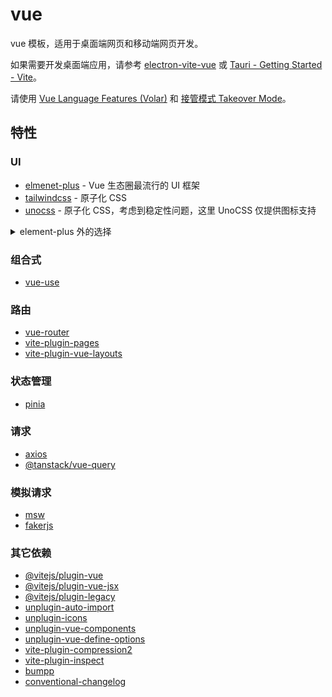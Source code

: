 # vue

vue 模板，适用于桌面端网页和移动端网页开发。

如果需要开发桌面端应用，请参考 [electron-vite-vue](https://github.com/electron-vite/electron-vite-vue) 或 [Tauri - Getting Started - Vite](https://tauri.app/v1/guides/getting-started/setup/vite/)。

请使用 [Vue Language Features (Volar)](https://github.com/vuejs/language-tools) 和 [接管模式 Takeover Mode](https://cn.vuejs.org/guide/typescript/overview.html#volar-takeover-mode)。

## 特性

### UI

- [elmenet-plus](https://element-plus.org) - Vue 生态圈最流行的 UI 框架
- [tailwindcss](https://tailwindcss.com) - 原子化 CSS
- [unocss](https://github.com/unocss/unocss) - 原子化 CSS，考虑到稳定性问题，这里 UnoCSS 仅提供图标支持

<details>
  <summary> element-plus 外的选择 </summary>

- [naive-ui](https://www.naiveui.com/)
- [vant](https://vant-ui.github.io/vant/)
- [nut-ui](https://nutui.jd.com/)

</details>

### 组合式

- [vue-use](https://vueuse.org/)

### 路由

- [vue-router](https://router.vuejs.org/)
- [vite-plugin-pages](https://github.com/hannoeru/vite-plugin-pages)
- [vite-plugin-vue-layouts](https://github.com/JohnCampionJr/vite-plugin-vue-layouts)

### 状态管理

- [pinia](https://pinia.vuejs.org/)

### 请求

- [axios](https://github.com/axios/axios)
- [@tanstack/vue-query](https://tanstack.com/query)

### 模拟请求

- [msw](https://mswjs.io/)
- [fakerjs](https://fakerjs.dev/)

### 其它依赖

- [@vitejs/plugin-vue](https://github.com/vitejs/vite/tree/main/packages/plugin-vue)
- [@vitejs/plugin-vue-jsx](https://github.com/vitejs/vite/tree/main/packages/plugin-vue-jsx)
- [@vitejs/plugin-legacy](https://github.com/vitejs/vite/tree/main/packages/plugin-legacy)
- [unplugin-auto-import](https://github.com/antfu/unplugin-auto-import)
- [unplugin-icons](https://github.com/antfu/unplugin-icons)
- [unplugin-vue-components](https://github.com/antfu/unplugin-vue-components)
- [unplugin-vue-define-options](https://vue-macros.sxzz.moe/macros/define-options.html)
- [vite-plugin-compression2](https://github.com/nonzzz/vite-compression-plugin)
- [vite-plugin-inspect](https://github.com/antfu/vite-plugin-inspect)
- [bumpp](https://github.com/antfu/bumpp)
- [conventional-changelog](https://github.com/conventional-changelog/conventional-changelog)
